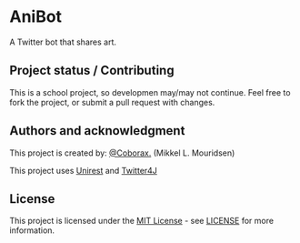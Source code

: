 # AniBot
A Twitter bot that shares art.

## Project status / Contributing
This is a school project, so developmen may/may not continue.
Feel free to fork the project, or submit a pull request with changes.

## Authors and acknowledgment
This project is created by: [@Coborax.](https://github.com/Coborax) (Mikkel L. Mouridsen)

This project uses [Unirest](https://github.com/kong/unirest-java) and [Twitter4J](https://github.com/Twitter4J/Twitter4J)

## License
This project is licensed under the [MIT License](https://choosealicense.com/licenses/mit/) - see [LICENSE](LICENSE) for more information.
